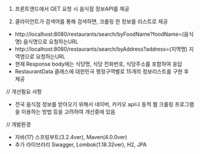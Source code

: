 1. 프론트엔드에서 GET 요청 시 음식점 정보API를 제공
   
2. 클라이언트가 검색어를 통해 검색하면, 크롤링 한 정보를 리스트로 제공
- http://localhost:8080/restaurants/search/byFoodName?foodName=(음식명) 음식명으로 요청하는URL
- http://localhost:8080/restaurants/search/byAddress?address=(지역명) 지역명으로 요청하는URL
- 현재 Response body에는 식당명, 식당 전화번호, 식당주소를 포함하여 응답
- RestaurantData 클래스에 대한민국 행정구역별로 15개의 정보리스트를 구현 후 제공

// 개선필요 사항
- 전국 음식점 정보를 받아오기 위해서 네이버, 카카오 api나 동적 웹 크롤링 프로그램을 이용하는 방법 등을 고려하여 개선중에 있음
   
// 개발환경
- 자바(17) 스프링부트(3.2.4ver), Maven(4.0.0ver)
- 추가 라이브러리 Swagger, Lombok(1.18.32ver), H2, JPA
